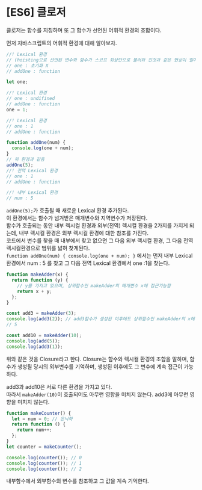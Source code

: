 # [ES6] 클로저

클로저는 함수를 지칭하며 또 그 함수가 선언된 어휘적 환경의 조합이다.

먼저 자바스크립트의 어휘적 환경에 대해 알아보자.

```js
//! Lexical 환경
// (hoisting으로 선언된 변수와 함수가 스코프 최상단으로 불러와 진것과 같은 현상이 일어남 )
// one : 초기화 X
// addOne : function

let one;

//! Lexical 환경
// one : undifined
// addOne : function
one = 1;

//! Lexical 환경
// one : 1
// addOne : function

function addOne(num) {
  console.log(one + num);
}
// 위 환경과 같음
addOne(5);
//! 전역 Lexical 환경
// one : 1
// addOne : function

//! 내부 Lexical 환경
// num : 5
```

`addOne(5);`가 호출될 때 새로운 Lexical 환경 추가된다.  
이 환경에서는 함수가 넘겨받은 매개변수와 지역변수가 저장된다.  
함수가 호출되는 동안 내부 렉시컬 환경과 외부(전역) 렉시컬 환경을 2가지를 가지게 되는데,
내부 렉시컬 환경은 외부 렉시컬 환경에 대한 참조를 가진다.  
코드에서 변수를 찾을 때 내부에서 찾고 없으면 그 다음 외부 랙시컬 환경, 그 다음 전역 렉시컬환경으로 범위를 넗혀 찾게된다.  
`function addOne(num) { console.log(one + num); }`
에서는 먼저 내부 Lexical 환경에서 num : 5 를 찾고 그 다음 전역 Lexical 환경에서 one :1을 찾는다.

```js
function makeAdder(x) {
  return function (y) {
    // y를 가지고 있으며, 상위함수인 makeAdder의 매개변수 x에 접근가능함
    return x + y;
  };
}

const add3 = makeAdder(3);
console.log(add3(2)); // add3함수가 생성된 이후에도 상위함수인 makeAdder의 x에 접근가능
// 5

const add10 = makeAdder(10);
console.log(add(5));
console.log(add3(1));
```

위와 같은 것을 Closure라고 한다.
Closure는 함수와 렉시컬 환경의 조합을 말하며, 함수가 생성될 당시의 외부변수를 기억하며, 생성된 이후에도 그 변수에 계속 접근이 가능하다.

add3과 add10은 서로 다른 환경을 가지고 있다.  
 따라서 `makeAdder(10)`이 호출되어도 아무런 영향을 미치지 않는다. add3에 아무런 영향을 미치지 않는다.

```js
function makeCounter() {
  let = num = 0; // 은닉화
  return function () {
    return num++;
  };
}
let counter = makeCounter();

console.log(counter()); // 0
console.log(counter()); // 1
console.log(counter()); // 2
```

내부함수에서 외부함수의 변수를 참조하고 그 값을 계속 기억한다.
